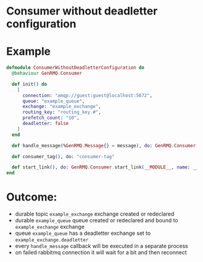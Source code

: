 Consumer without deadletter configuration
=========================================

# Example

~~~elixir
defmodule ConsumerWithoutDeadletterConfiguration do
  @behaviour GenRMQ.Consumer

  def init() do
    [
      connection: "amqp://guest:guest@localhost:5672",
      queue: "example_queue",
      exchange: "example_exchange",
      routing_key: "routing_key.#",
      prefetch_count: "10",
      deadletter: false
    ]
  end

  def handle_message(%GenRMQ.Message{} = message), do: GenRMQ.Consumer.ack(message)

  def consumer_tag(), do: "consumer-tag"

  def start_link(), do: GenRMQ.Consumer.start_link(__MODULE__, name: __MODULE__)
end
~~~

# Outcome:

- durable topic `example_exchange` exchange created or redeclared
- durable `example_queue` queue created or redeclared and bound to `example_exchange` exchange
- queue `example_queue` has a deadletter exchange set to `example_exchange.deadletter`
- every `handle_message` callback will be executed in a separate process
- on failed rabbitmq connection it will wait for a bit and then reconnect
